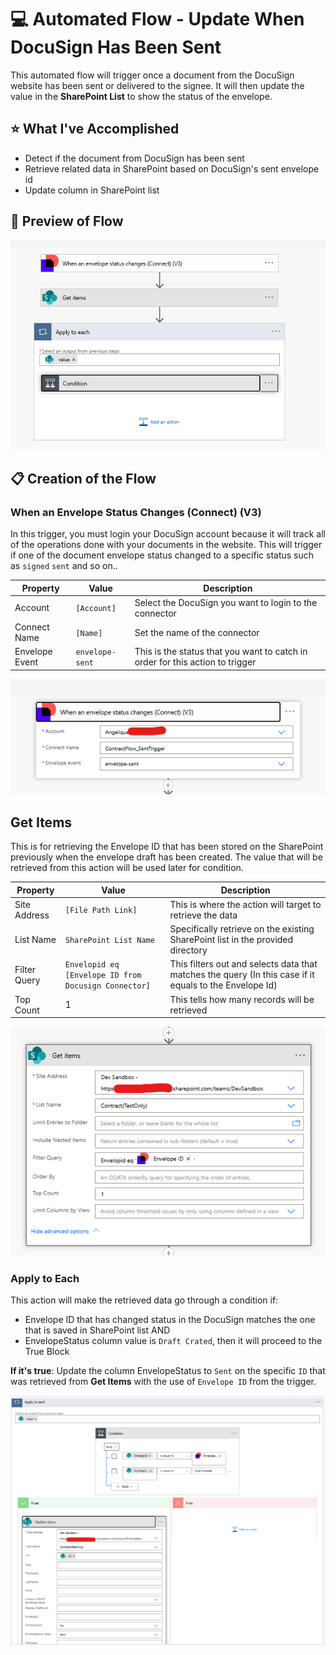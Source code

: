 # 💻 Automated Flow - Update When DocuSign Has Been Sent
This automated flow will trigger once a document from the DocuSign website has been sent or delivered to the signee. It will then update the value in the **SharePoint List** to show the status of the envelope.
## ⭐ What I've Accomplished
- Detect if the document from DocuSign has been sent
- Retrieve related data in SharePoint based on DocuSign's sent envelope id
- Update column in SharePoint list

## 👀 Preview of Flow
![Preview of the Flow](/projects/P2%20-%20Update%20Status%20When%20DocuSign%20Has%20Been%20Sent/images/P2_1.png)

## 📋 Creation of the Flow

### When an Envelope Status Changes (Connect) (V3)
In this trigger, you must login your DocuSign account because it will track all of the operations done with your documents in the website. This will trigger if one of the document envelope status changed to a specific status such as `signed` `sent` and so on..

**Property** | **Value**      | **Description**|
|------------|----------------|----------------|
|Account     |`[Account]`| Select the DocuSign you want to login to the connector|
|Connect Name| `[Name]`  | Set the name of the connector
|Envelope Event | `envelope-sent` | This is the status that you want to catch in order for this action to trigger

![Creation of Flow](/projects/P2%20-%20Update%20Status%20When%20DocuSign%20Has%20Been%20Sent/images/P2_2.png)

## Get Items
This is for retrieving the Envelope ID that has been stored on the SharePoint previously when the envelope draft has been created. The value that will be retrieved from this action will be used later for condition.

**Property** | **Value**        | **Description**
|------------|------------------|-------------------|
|Site Address|`[File Path Link]`| This is where the action will target to retrieve the data
|List Name   | `SharePoint List Name` | Specifically retrieve on the existing SharePoint list in the provided directory
|Filter Query| `Envelopid eq [Envelope ID from Docusign Connector]`| This filters out and selects data that matches the query (In this case if it equals to the Envelope Id)
|Top Count | 1 | This tells how many records will be retrieved

![Get Items](/projects/P2%20-%20Update%20Status%20When%20DocuSign%20Has%20Been%20Sent/images/P2_3.png)

### Apply to Each
This action will make the retrieved data go through a condition if:
- Envelope ID that has changed status in the DocuSign matches the one that is saved in SharePoint list
AND
- EnvelopeStatus column value is `Draft Crated`, then it will proceed to the True Block

**If it's true**:
Update the column EnvelopeStatus to `Sent` on the specific `ID` that was retrieved from **Get Items** with the use of `Envelope ID` from the trigger.

![Apply to Each](/projects/P2%20-%20Update%20Status%20When%20DocuSign%20Has%20Been%20Sent/images/P2_4.png)

